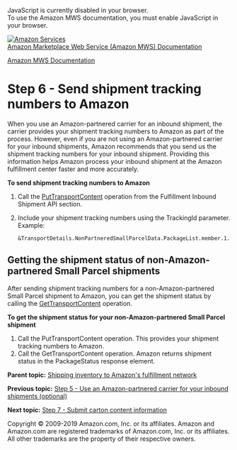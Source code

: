 <div id="MWSDX_noscript">

JavaScript is currently disabled in your browser.  
To use the Amazon MWS documentation, you must enable JavaScript in your
browser.

</div>

<div id="MWSDX_divtop">

[![Amazon
Services](https://images-na.ssl-images-amazon.com/images/G/08/mwsportal/fr_FR/amazonservices.gif
"Amazon Services")](http://services.amazon.fr)  
<span id="MWSDX_titlebar">[Amazon Marketplace Web Service (Amazon MWS)
Documentation](https://developer.amazonservices.fr/gp/mws/docs.html)</span>

</div>

<div id="MWSDX_divbottom">

<div id="MWSDX_divleft">

<div id="MWSDX_toc">

</div>

</div>

<div id="MWSDX_divright">

<div id="MWSDX_content">

<span id="MWSDX_breadcrumbs">[Amazon MWS
Documentation](https://developer.amazonservices.fr/gp/mws/docs.html)</span>

# Step 6 - Send shipment tracking numbers to Amazon

<div class="body conbody">

When you use an Amazon-partnered carrier for an inbound shipment, the
carrier provides your shipment tracking numbers to Amazon as part of the
process. However, even if you are not using an Amazon-partnered carrier
for your inbound shipments, Amazon recommends that you send us the
shipment tracking numbers for your inbound shipment. Providing this
information helps Amazon process your inbound shipment at the
<span class="ph">Amazon fulfillment center</span> faster and more
accurately.

**To send shipment tracking numbers to Amazon**

1.  Call the
    [PutTransportContent](../fba_inbound/FBAInbound_PutTransportContent.md)
    operation from the <span class="ph">Fulfillment Inbound Shipment API
    section</span>.

2.  Include your shipment tracking numbers using the
    <span class="keyword parmname">TrackingId</span> parameter.
    Example:
    
    ``` pre codeblock
    &TransportDetails.NonPartneredSmallParcelData.PackageList.member.1.TrackingId=A135KKEKWF1J5666
    ```

<div class="section">

## Getting the shipment status of non-Amazon-partnered Small Parcel shipments

After sending shipment tracking numbers for a non-Amazon-partnered
<span class="ph">Small Parcel</span> shipment to Amazon, you can get the
shipment status by calling the
[GetTransportContent](../fba_inbound/FBAInbound_GetTransportContent.md)
operation.

**To get the shipment status for your non-Amazon-partnered Small Parcel
shipment**

1.  Call the <span class="keyword apiname">PutTransportContent</span>
    operation. This provides your shipment tracking numbers to Amazon.
2.  Call the <span class="keyword apiname">GetTransportContent</span>
    operation. Amazon returns shipment status in the
    <span class="keyword parmname">PackageStatus</span> response
    element.

</div>

</div>

<div class="related-links">

<div class="familylinks">

<div class="parentlink">

**Parent topic:** [Shipping inventory to Amazon's fulfillment
network](../fba_guide/FBAGuide_ShipInventoryToAFN.md)

</div>

<div class="previouslink">

**Previous topic:** [Step 5 - Use an Amazon-partnered carrier for your
inbound shipments
(optional)](../fba_guide/FBAGuide_UseAmazonCarrierToShip.md)

</div>

<div class="nextlink">

**Next topic:** [Step 7 - Submit carton content
information](../fba_guide/FBAGuide_SubmitCartonContentsFeed.md)

</div>

</div>

</div>

<div id="MWSDX_footer">

Copyright © 2009-2019 Amazon.com, Inc. or its affiliates. Amazon and
Amazon.com are registered trademarks of Amazon.com, Inc. or its
affiliates. All other trademarks are the property of their respective
owners.

</div>

</div>

</div>

<div style="clear: both;">

</div>

</div>
